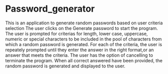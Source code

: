# Password_generator
This is an application to generate random passwords based on user criteria selection
The user clicks on the Generate password to start the program.
The user is prompted for criterias for length, lower case, uppercase, numeric or special characters to be included in the pool of characters from which a random password is generated.
For each of the criteria, the user is repeately prompted until they enter the answer in the right format,or an answer that meets the criteria.  The user has the option of cancelling to terminate the program.
When all correct answered have been provided, the random password is generated and displayed to the user.
